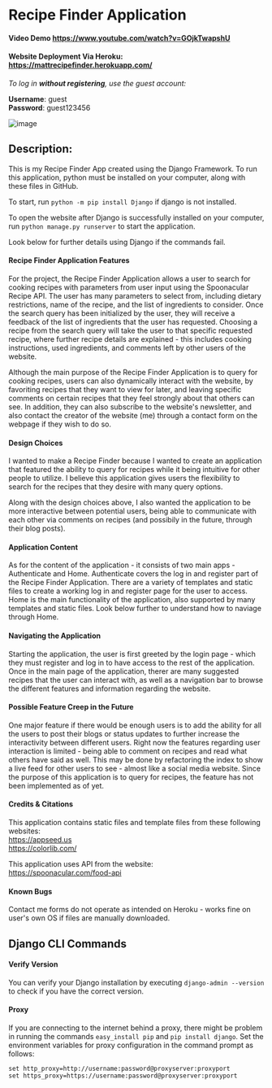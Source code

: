 # Recipe Finder Application

#### Video Demo https://www.youtube.com/watch?v=GOjkTwapshU

#### Website Deployment Via Heroku: https://mattrecipefinder.herokuapp.com/
*To log in ***without registering***, use the guest account:*

**Username**: guest <br>
**Password**: guest123456

![image](https://user-images.githubusercontent.com/109865132/210405515-bab1750e-76ec-47b9-92da-bc037e149c0a.png)

## Description:
This is my Recipe Finder App created using the Django Framework.
To run this application, python must be installed on your computer, along with these files in GitHub.

To start, run `python -m pip install Django` if django is not installed.

To open the website after Django is successfully installed on your computer,
run `python manage.py runserver` to start the application.

Look below for further details using Django if the commands fail.

#### Recipe Finder Application Features
For the project, the Recipe Finder Application allows a user to search for cooking recipes with parameters from user input using
the Spoonacular Recipe API. The user has many parameters to select from, including dietary restrictions, name of the recipe, and the
list of ingredients to consider. Once the search query has been initialized by the user, they will receive a feedback of the list of 
ingredients that the user has requested. Choosing a recipe from the search query will take the user to that specific requested recipe,
where further recipe details are explained - this includes cooking instructions, used ingredients, and comments left by other users of
the website.

Although the main purpose of the Recipe Finder Application is to query for cooking recipes, users can also dynamically interact with
the website, by favoriting recipes that they want to view for later, and leaving specific comments on certain recipes that they feel
strongly about that others can see. In addition, they can also subscribe to the website's newsletter, and also contact the creator
of the website (me) through a contact form on the webpage if they wish to do so.

#### Design Choices
I wanted to make a Recipe Finder because I wanted to create an application that featured the ability to query for recipes while it being
intuitive for other people to utilize. I believe this application gives users the flexibility to search for the recipes that they desire
with many query options.

Along with the design choices above, I also wanted the application to be more interactive between potential users, being able to communicate
with each other via comments on recipes (and possibily in the future, through their blog posts).

#### Application Content
As for the content of the application - it consists of two main apps - Authenticate and Home.
Authenticate covers the log in and register part of the Recipe Finder Application. There are a variety of templates and static files
to create a working log in and register page for the user to access.
Home is the main functionality of the application, also supported by many templates and static files. Look below further to understand
how to naviage through Home.

#### Navigating the Application
Starting the application, the user is first greeted by the login page - which they must register and log in to have access to the rest of the 
application. Once in the main page of the application, therer are many suggested recipes that the user can interact with, as well as a navigation 
bar to browse the different features and information regarding the website.

#### Possible Feature Creep in the Future
One major feature if there would be enough users is to add the ability for all the users to post their blogs or status updates to further 
increase the interactivity between different users. Right now the features regarding user interaction is limited - being able to comment 
on recipes and read what others have said as well. This may be done by refactoring the index to show a live feed for other users to see - 
almost like a social media website. Since the purpose of this application is to query for recipes, the feature has not been implemented 
as of yet.

#### Credits & Citations
This application contains static files and template files from these following websites: <br>
https://appseed.us <br>
https://colorlib.com/ 

This application uses API from the website: <br>
https://spoonacular.com/food-api

#### Known Bugs
Contact me forms do not operate as intended on Heroku - works fine on user's own OS if files are manually downloaded.

## Django CLI Commands

#### Verify Version
You can verify your Django installation by executing `django-admin --version` to check if you have the correct version.

#### Proxy
If you are connecting to the internet behind a proxy, there might be problem in running the commands `easy_install pip` and 
`pip install django`. Set the environment variables for proxy configuration in the command prompt as follows:

`set http_proxy=http://username:password@proxyserver:proxyport` <br>
`set https_proxy=https://username:password@proxyserver:proxyport`
